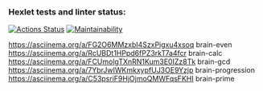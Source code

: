 ### Hexlet tests and linter status:
[![Actions Status](https://github.com/pikassos/fullstack-javascript-project-44/actions/workflows/hexlet-check.yml/badge.svg)](https://github.com/pikassos/fullstack-javascript-project-44/actions)
[![Maintainability](https://api.codeclimate.com/v1/badges/769edc94ab584c4217da/maintainability)](https://codeclimate.com/github/314kass/fullstack-javascript-project-44/maintainability)

https://asciinema.org/a/FG2O6MMzxbI4SzxPigxu4xsoq brain-even  
https://asciinema.org/a/RcUBDt1HPpd6fPZ3rkT7a4fcr brain-calc  
https://asciinema.org/a/FCUmolgTXnRN1Kum3E0IZz8Tk brain-gcd  
https://asciinema.org/a/7YbrJwIWKmkxypfUJ3OE9Yzjp brain-progression  
https://asciinema.org/a/C53psriF9HjOjmoQMWFqsFKHI brain-prime
